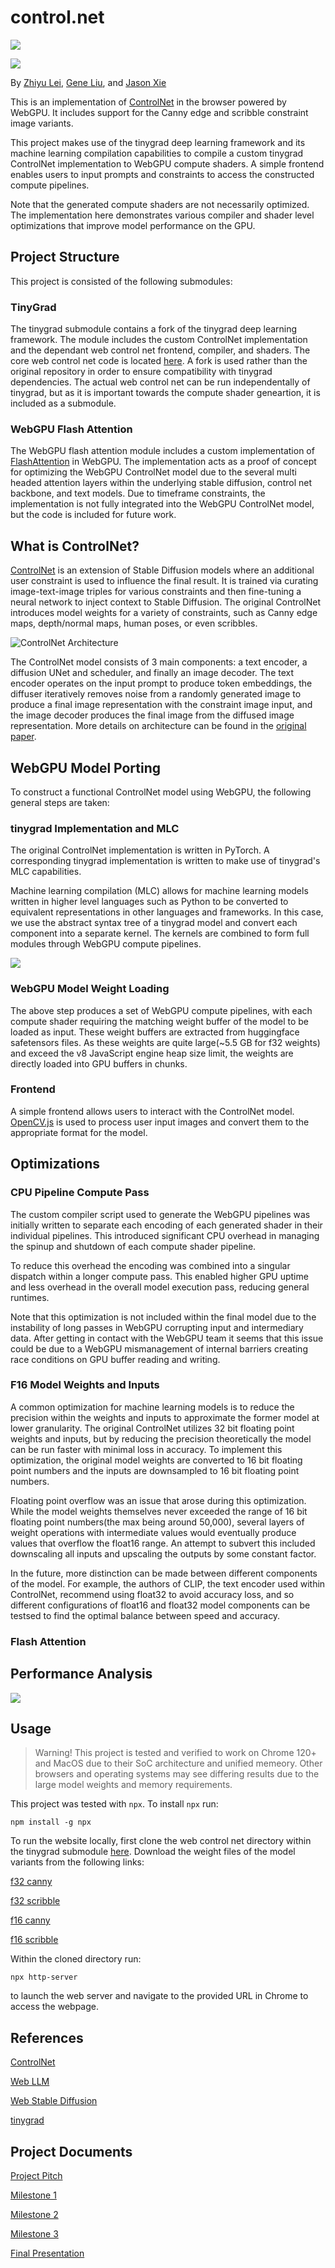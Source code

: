# control.net

![](./img/cn_canny_in_out.png)

![](./img/cn_scribble_in_out.png)

By [Zhiyu Lei](), [Gene Liu](), and [Jason Xie]()

This is an implementation of [ControlNet](https://github.com/lllyasviel/ControlNet) in the browser powered by WebGPU. It includes support for the Canny edge and scribble constraint image variants.

This project makes use of the tinygrad deep learning framework and its machine learning compilation capabilities to compile a custom tinygrad ControlNet implementation to WebGPU compute shaders. A simple frontend enables users to input prompts and constraints to access the constructed compute pipelines.

Note that the generated compute shaders are not necessarily optimized. The implementation here demonstrates various compiler and shader level optimizations that improve model performance on the GPU.

## Project Structure

This project is consisted of the following submodules:

### TinyGrad

The tinygrad submodule contains a fork of the tinygrad deep learning framework. The module includes the custom ControlNet implementation and the dependant web control net frontend, compiler, and shaders. The core web control net code is located [here](https://github.com/JChunX/tinygrad/tree/web-control-net/examples/webgpu/controlnet). A fork is used rather than the original repository in order to ensure compatibility with tinygrad dependencies. The actual web control net can be run independentally of tinygrad, but as it is important towards the compute shader geneartion, it is included as a submodule.

### WebGPU Flash Attention

The WebGPU flash attention module includes a custom implementation of [FlashAttention](https://arxiv.org/abs/2205.14135) in WebGPU. The implementation acts as a proof of concept for optimizing the WebGPU ControlNet model due to the several multi headed attention layers within the underlying stable diffusion, control net backbone, and text models. Due to timeframe constraints, the implementation is not fully integrated into the WebGPU ControlNet model, but the code is included for future work.

## What is ControlNet?

[ControlNet](https://github.com/lllyasviel/ControlNet) is an extension of Stable Diffusion models where an additional user constraint is used to influence the final result. It is trained via curating image-text-image triples for various constraints and then fine-tuning a neural network to inject context to Stable Diffusion. The original ControlNet introduces model weights for a variety of constraints, such as Canny edge maps, depth/normal maps, human poses, or even scribbles.

![ControlNet Architecture](https://huggingface.co/lllyasviel/control_v11p_sd15_softedge/resolve/main/sd.png)

The ControlNet model consists of 3 main components: a text encoder, a diffusion UNet and scheduler, and finally an image decoder. The text encoder operates on the input prompt to produce token embeddings, the diffuser iteratively removes noise from a randomly generated image to produce a final image representation with the constraint image input, and the image decoder produces the final image from the diffused image representation. More details on architecture can be found in the [original paper](https://arxiv.org/abs/2302.05543).

## WebGPU Model Porting

To construct a functional ControlNet model using WebGPU, the following general steps are taken:

### tinygrad Implementation and MLC

The original ControlNet implementation is written in PyTorch. A corresponding tinygrad implementation is written to make use of tinygrad's MLC capabilities.

Machine learning compilation (MLC) allows for machine learning models written in higher level languages such as Python to be converted to equivalent representations in other languages and frameworks. In this case, we use the abstract syntax tree of a tinygrad model and convert each component into a separate kernel. The kernels are combined to form full modules through WebGPU compute pipelines.

![](./img/tg_mlc.png)

### WebGPU Model Weight Loading

The above step produces a set of WebGPU compute pipelines, with each compute shader requiring the matching weight buffer of the model to be loaded as input. These weight buffers are extracted from huggingface safetensors files. As these weights are quite large(~5.5 GB for f32 weights) and exceed the v8 JavaScript engine heap size limit, the weights are directly loaded into GPU buffers in chunks.

### Frontend

A simple frontend allows users to interact with the ControlNet model. [OpenCV.js](https://docs.opencv.org/3.4/d5/d10/tutorial_js_root.html) is used to process user input images and convert them to the appropriate format for the model.

## Optimizations

### CPU Pipeline Compute Pass

The custom compiler script used to generate the WebGPU pipelines was initially written to separate each encoding of each generated shader in their individual pipelines. This introduced significant CPU overhead in managing the spinup and shutdown of each compute shader pipeline.

To reduce this overhead the encoding was combined into a singular dispatch within a longer compute pass. This enabled higher GPU uptime and less overhead in the overall model execution pass, reducing general runtimes.

Note that this optimization is not included within the final model due to the instability of long passes in WebGPU corrupting input and intermediary data. After getting in contact with the WebGPU team it seems that this issue could be due to a WebGPU mismanagement of internal barriers creating race conditions on GPU buffer reading and writing.

### F16 Model Weights and Inputs

A common optimization for machine learning models is to reduce the precision within the weights and inputs to approximate the former model at lower granularity. The original ControlNet utilizes 32 bit floating point weights and inputs, but by reducing the precision theoretically the model can be run faster with minimal loss in accuracy. To implement this optimization, the original model weights are converted to 16 bit floating point numbers and the inputs are downsampled to 16 bit floating point numbers.

Floating point overflow was an issue that arose during this optimization. While the model weights themselves never exceeded the range of 16 bit floating point numbers(the max being around 50,000), several layers of weight operations with intermediate values would eventually produce values that overflow the float16 range. An attempt to subvert this included downscaling all inputs and upscaling the outputs by some constant factor.

In the future, more distinction can be made between different components of the model. For example, the authors of CLIP, the text encoder used within ControlNet, recommend using float32 to avoid accuracy loss, and so different configurations of float16 and float32 model components can be testsed to find the optimal balance between speed and accuracy.

### Flash Attention

## Performance Analysis

![](graph)

## Usage

> Warning! This project is tested and verified to work on Chrome 120+ and MacOS due to their SoC architecture and unified memeory. Other browsers and operating systems may see differing results due to the large model weights and memory requirements.

This project was tested with `npx`. To install `npx` run:

`npm install -g npx`

To run the website locally, first clone the web control net directory within the tinygrad submodule [here](https://github.com/JChunX/tinygrad/tree/web-control-net/examples/webgpu/controlnet). Download the weight files of the model variants from the following links:

[f32 canny]()

[f32 scribble]()

[f16 canny]()

[f16 scribble]()

Within the cloned directory run:

`npx http-server`

to launch the web server and navigate to the provided URL in Chrome to access the webpage.

## References

[ControlNet](https://github.com/lllyasviel/ControlNet)

[Web LLM](https://github.com/mlc-ai/web-llm)

[Web Stable Diffusion](https://github.com/mlc-ai/web-stable-diffusion)

[tinygrad](https://github.com/tinygrad/tinygrad)

## Project Documents

[Project Pitch](https://docs.google.com/document/d/1SE9JiwvdWxYVsqpN36UzVU4ws0QDpKga8wy8crXqA4c/edit?usp=sharing)

[Milestone 1](https://docs.google.com/presentation/d/1Vf-wrlGaSTEg70Q1_Nhrf4q0B0zB16FOnlzuG_aslG8/edit?usp=sharing)

[Milestone 2](https://docs.google.com/presentation/d/1DbnoB_UA1c14cnKGCzre-AEKE0ZIKlSKxsXFPUu49xU/edit?usp=sharing)

[Milestone 3](https://docs.google.com/presentation/d/15Ltc72DwljB1aK2Xp6cXSzhIKfnR7CSHOmv9KKrQDtI/edit?usp=sharing)

[Final Presentation]()
